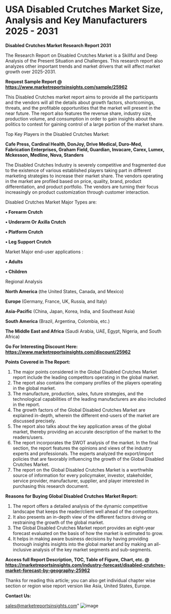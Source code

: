 # USA Disabled Crutches Market Size, Analysis and Key Manufacturers 2025 - 2031

<strong>Disabled Crutches Market Research Report 2031</strong>

The Research Report on Disabled Crutches Market is a Skillful and Deep Analysis of the Present Situation and Challenges. This research report also analyzes other important trends and market drivers that will affect market growth over 2025-2031.

<strong>Request Sample Report @ <a href=https://www.marketreportsinsights.com/sample/25962>https://www.marketreportsinsights.com/sample/25962</a></strong>

This Disabled Crutches market report aims to provide all the participants and the vendors will all the details about growth factors, shortcomings, threats, and the profitable opportunities that the market will present in the near future. The report also features the revenue share, industry size, production volume, and consumption in order to gain insights about the politics to contest for gaining control of a large portion of the market share.

Top Key Players in the Disabled Crutches Market:

<strong>Cafe Press, Cardinal Health, DonJoy, Drive Medical, Duro-Med, Fabrication Enterprises, Graham Field, Guardian, Invacare, Carex, Lumex, Mckesson, Medline, Nova, Standers</strong>

The Disabled Crutches Industry is severely competitive and fragmented due to the existence of various established players taking part in different marketing strategies to increase their market share. The vendors operating in the market are profiled based on price, quality, brand, product differentiation, and product portfolio. The vendors are turning their focus increasingly on product customization through customer interaction.

Disabled Crutches Market Major Types are:

<strong>• Forearm Crutch

• Underarm Or Axilla Crutch

• Platform Crutch

• Leg Support Crutch</strong>

Market Major end-user applications :

<strong>• Adults

• Children</strong>

Regional Analysis

</u><strong><b>North America</b></strong> (the United States, Canada, and Mexico)

<strong><b>Europe </b></strong>(Germany, France, UK, Russia, and Italy)

<strong><b>Asia-Pacific</b></strong> (China, Japan, Korea, India, and Southeast Asia)

<strong><b>South America</b></strong> (Brazil, Argentina, Colombia, etc.)

<strong><b>The Middle East and Africa</b></strong> (Saudi Arabia, UAE, Egypt, Nigeria, and South Africa)

<strong>Go For Interesting Discount Here: <a href=https://www.marketreportsinsights.com/discount/25962>https://www.marketreportsinsights.com/discount/25962</a></strong>

<strong>Points Covered in The Report:</strong>
<ol>
  <li>The major points considered in the Global Disabled Crutches Market report include the leading competitors operating in the global market.</li>
  <li>The report also contains the company profiles of the players operating in the global market.</li>
  <li>The manufacture, production, sales, future strategies, and the technological capabilities of the leading manufacturers are also included in the report.</li>
  <li>The growth factors of the Global Disabled Crutches Market are explained in-depth, wherein the different end-users of the market are discussed precisely.</li>
  <li>The report also talks about the key application areas of the global market, thereby providing an accurate description of the market to the readers/users.</li>
  <li>The report incorporates the SWOT analysis of the market. In the final section, the report features the opinions and views of the industry experts and professionals. The experts analyzed the export/import policies that are favorably influencing the growth of the Global Disabled Crutches Market.</li>
  <li>The report on the Global Disabled Crutches Market is a worthwhile source of information for every policymaker, investor, stakeholder, service provider, manufacturer, supplier, and player interested in purchasing this research document.</li>
</ol>
<strong>Reasons for Buying Global Disabled Crutches Market Report:</strong>

<ol>
  <li>The report offers a detailed analysis of the dynamic competitive landscape that keeps the reader/client well ahead of the competitors.</li>
  <li>It also presents an in-depth view of the different factors driving or restraining the growth of the global market.</li>
  <li>The Global Disabled Crutches Market report provides an eight-year forecast evaluated on the basis of how the market is estimated to grow.</li>
  <li>It helps in making aware business decisions by having providing thorough insights insights into the global market and by making an all-inclusive analysis of the key market segments and sub-segments.</li>
</ol>
<strong>Access full Report Description, TOC, Table of Figure, Chart, etc. @ <a href=https://marketreportsinsights.com/industry-forecast/disabled-crutches-market-forecast-by-geography-25962>https://marketreportsinsights.com/industry-forecast/disabled-crutches-market-forecast-by-geography-25962</a></strong>


Thanks for reading this article; you can also get individual chapter wise section or region wise report version like Asia, United States, Europe.

<strong>Contact Us:</strong>

sales@marketreportsinsights.com"
![image](https://github.com/user-attachments/assets/b4499969-47fc-4a5f-b28e-f47a4b424f04)
